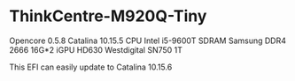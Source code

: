 # ThinkCentre-M920Q-Tiny
Opencore 0.5.8 Catalina 10.15.5
CPU Intel i5-9600T
SDRAM Samsung DDR4 2666 16G*2
iGPU HD630
Westdigital SN750 1T


This EFI can easily update to Catalina 10.15.6
